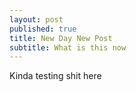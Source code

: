 ```yaml
---
layout: post
published: true
title: New Day New Post
subtitle: What is this now
---
```

Kinda testing shit here
